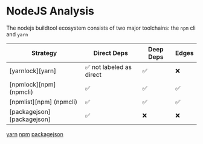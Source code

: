# NodeJS Analysis

The nodejs buildtool ecosystem consists of two major toolchains: the `npm` cli and `yarn`

| Strategy                   | Direct Deps              | Deep Deps | Edges |
| ---                        | ---                      | ---       | ---   |
| [yarnlock][yarn]           | ✅ not labeled as direct | ✅        | ❌    |
| [npmlock][npm] (npmcli)    | ✅                       | ✅        | ✅    |
| [npmlist][npm] (npmcli)    | ✅                       | ✅        | ✅    |
| [packagejson][packagejson] | ✅                       | ❌        | ❌    |

[yarn](yarn.md)
[npm](npmcli.md)
[packagejson](packagejson.md)
